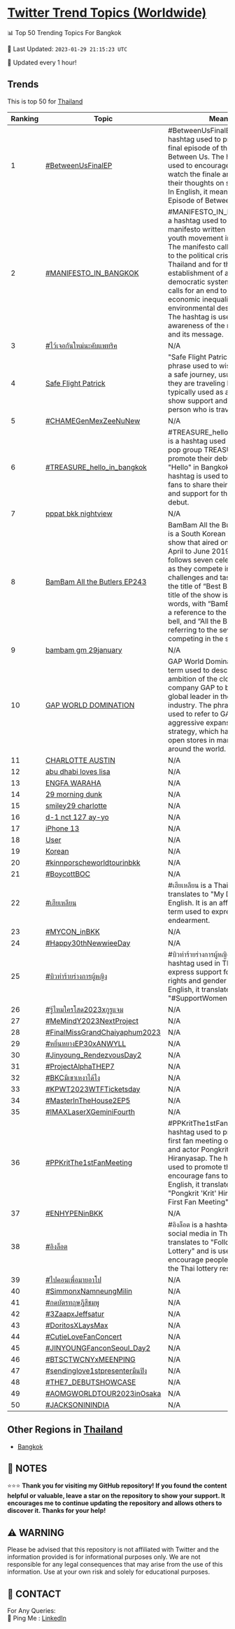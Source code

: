 [Twitter Trend Topics (Worldwide)](https://github.com/ErcinDedeoglu/Twitter-Trend-Topics)
==========


📊 Top 50 Trending Topics For Bangkok

📆 Last Updated: `2023-01-29 21:15:23 UTC`

🔧 Updated every 1 hour!


## Trends

This is top 50 for [Thailand](</Thailand>)

| Ranking | Topic | Mean |
| ------- | ------------ | ------------ |
| 1 | [#BetweenUsFinalEP](http://twitter.com/search?q=%23BetweenUsFinalEP) | #BetweenUsFinalEP is a hashtag used to promote the final episode of the web series Between Us. The hashtag is used to encourage viewers to watch the finale and share their thoughts on social media. In English, it means "The Final Episode of Between Us". |
| 2 | [#MANIFESTO_IN_BANGKOK](http://twitter.com/search?q=%23MANIFESTO_IN_BANGKOK) | #MANIFESTO_IN_BANGKOK is a hashtag used to promote a manifesto written by the Thai youth movement in Bangkok. The manifesto calls for an end to the political crisis in Thailand and for the establishment of a new democratic system. It also calls for an end to corruption, economic inequality, and environmental destruction. The hashtag is used to spread awareness of the manifesto and its message. |
| 3 | [#ไว้เจอกันใหม่นะคับแพทริค](http://twitter.com/search?q=%23%e0%b9%84%e0%b8%a7%e0%b9%89%e0%b9%80%e0%b8%88%e0%b8%ad%e0%b8%81%e0%b8%b1%e0%b8%99%e0%b9%83%e0%b8%ab%e0%b8%a1%e0%b9%88%e0%b8%99%e0%b8%b0%e0%b8%84%e0%b8%b1%e0%b8%9a%e0%b9%81%e0%b8%9e%e0%b8%97%e0%b8%a3%e0%b8%b4%e0%b8%84) | N/A |
| 4 | [Safe Flight Patrick](http://twitter.com/search?q=Safe+Flight+Patrick) | "Safe Flight Patrick" is a phrase used to wish someone a safe journey, usually when they are traveling by air. It is typically used as a way to show support and care for the person who is traveling. |
| 5 | [#CHAMEGenMexZeeNuNew](http://twitter.com/search?q=%23CHAMEGenMexZeeNuNew) | N/A |
| 6 | [#TREASURE_hello_in_bangkok](http://twitter.com/search?q=%23TREASURE_hello_in_bangkok) | #TREASURE_hello_in_bangkok is a hashtag used by the K-pop group TREASURE to promote their debut single "Hello" in Bangkok. The hashtag is used to encourage fans to share their excitement and support for the group's debut. |
| 7 | [pppat bkk nightview](http://twitter.com/search?q=pppat+bkk+nightview) | N/A |
| 8 | [BamBam All the Butlers EP243](http://twitter.com/search?q=BamBam+All+the+Butlers+EP243) | BamBam All the Butlers EP243 is a South Korean variety show that aired on JTBC from April to June 2019. The show follows seven celebrity butlers as they compete in various challenges and tasks to win the title of “Best Butler”. The title of the show is a play on words, with “BamBam” being a reference to the sound of a bell, and “All the Butlers” referring to the seven butlers competing in the show. |
| 9 | [bambam gm 29january](http://twitter.com/search?q=bambam+gm+29january) | N/A |
| 10 | [GAP WORLD DOMINATION](http://twitter.com/search?q=GAP+WORLD+DOMINATION) | GAP World Domination is a term used to describe the ambition of the clothing company GAP to become a global leader in the fashion industry. The phrase is often used to refer to GAP's aggressive expansion strategy, which has seen them open stores in many countries around the world. |
| 11 | [CHARLOTTE AUSTIN](http://twitter.com/search?q=CHARLOTTE+AUSTIN) | N/A |
| 12 | [abu dhabi loves lisa](http://twitter.com/search?q=abu+dhabi+loves+lisa) | N/A |
| 13 | [ENGFA WARAHA](http://twitter.com/search?q=ENGFA+WARAHA) | N/A |
| 14 | [29 morning dunk](http://twitter.com/search?q=29+morning+dunk) | N/A |
| 15 | [smiley29 charlotte](http://twitter.com/search?q=smiley29+charlotte) | N/A |
| 16 | [d-1 nct 127 ay-yo](http://twitter.com/search?q=d-1+nct+127+ay-yo) | N/A |
| 17 | [iPhone 13](http://twitter.com/search?q=iPhone+13) | N/A |
| 18 | [User](http://twitter.com/search?q=User) | N/A |
| 19 | [Korean](http://twitter.com/search?q=Korean) | N/A |
| 20 | [#kinnporscheworldtourinbkk](http://twitter.com/search?q=%23kinnporscheworldtourinbkk) | N/A |
| 21 | [#BoycottBOC](http://twitter.com/search?q=%23BoycottBOC) | N/A |
| 22 | [#เฮียเหลียน](http://twitter.com/search?q=%23%e0%b9%80%e0%b8%ae%e0%b8%b5%e0%b8%a2%e0%b9%80%e0%b8%ab%e0%b8%a5%e0%b8%b5%e0%b8%a2%e0%b8%99) | #เฮียเหลียน is a Thai phrase that translates to "My Darling" in English. It is an affectionate term used to express love and endearment. |
| 23 | [#MYCON_inBKK](http://twitter.com/search?q=%23MYCON_inBKK) | N/A |
| 24 | [#Happy30thNewwieeDay](http://twitter.com/search?q=%23Happy30thNewwieeDay) | N/A |
| 25 | [#บิวทําร้ายร่างการผู้หญิง](http://twitter.com/search?q=%23%e0%b8%9a%e0%b8%b4%e0%b8%a7%e0%b8%97%e0%b9%8d%e0%b8%b2%e0%b8%a3%e0%b9%89%e0%b8%b2%e0%b8%a2%e0%b8%a3%e0%b9%88%e0%b8%b2%e0%b8%87%e0%b8%81%e0%b8%b2%e0%b8%a3%e0%b8%9c%e0%b8%b9%e0%b9%89%e0%b8%ab%e0%b8%8d%e0%b8%b4%e0%b8%87) | #บิวทําร้ายร่างการผู้หญิง is a hashtag used in Thailand to express support for women's rights and gender equality. In English, it translates to "#SupportWomenRights". |
| 26 | [#รู้ไหมใครโสด2023xกูรูแจม](http://twitter.com/search?q=%23%e0%b8%a3%e0%b8%b9%e0%b9%89%e0%b9%84%e0%b8%ab%e0%b8%a1%e0%b9%83%e0%b8%84%e0%b8%a3%e0%b9%82%e0%b8%aa%e0%b8%942023x%e0%b8%81%e0%b8%b9%e0%b8%a3%e0%b8%b9%e0%b9%81%e0%b8%88%e0%b8%a1) | N/A |
| 27 | [#MeMindY2023NextProject](http://twitter.com/search?q=%23MeMindY2023NextProject) | N/A |
| 28 | [#FinalMissGrandChaiyaphum2023](http://twitter.com/search?q=%23FinalMissGrandChaiyaphum2023) | N/A |
| 29 | [#หยิ่นหยางEP30xANWYLL](http://twitter.com/search?q=%23%e0%b8%ab%e0%b8%a2%e0%b8%b4%e0%b9%88%e0%b8%99%e0%b8%ab%e0%b8%a2%e0%b8%b2%e0%b8%87EP30xANWYLL) | N/A |
| 30 | [#Jinyoung_RendezvousDay2](http://twitter.com/search?q=%23Jinyoung_RendezvousDay2) | N/A |
| 31 | [#ProjectAlphaTHEP7](http://twitter.com/search?q=%23ProjectAlphaTHEP7) | N/A |
| 32 | [#BKCมีเขาเหงาได้ไง](http://twitter.com/search?q=%23BKC%e0%b8%a1%e0%b8%b5%e0%b9%80%e0%b8%82%e0%b8%b2%e0%b9%80%e0%b8%ab%e0%b8%87%e0%b8%b2%e0%b9%84%e0%b8%94%e0%b9%89%e0%b9%84%e0%b8%87) | N/A |
| 33 | [#KPWT2023WTFTicketsday](http://twitter.com/search?q=%23KPWT2023WTFTicketsday) | N/A |
| 34 | [#MasterInTheHouse2EP5](http://twitter.com/search?q=%23MasterInTheHouse2EP5) | N/A |
| 35 | [#IMAXLaserXGeminiFourth](http://twitter.com/search?q=%23IMAXLaserXGeminiFourth) | N/A |
| 36 | [#PPKritThe1stFanMeeting](http://twitter.com/search?q=%23PPKritThe1stFanMeeting) | #PPKritThe1stFanMeeting is a hashtag used to promote the first fan meeting of Thai singer and actor Pongkrit “Krit” Hiranyasap. The hashtag is used to promote the event and encourage fans to attend. In English, it translates to "Pongkrit 'Krit' Hiranyasap's First Fan Meeting". |
| 37 | [#ENHYPENinBKK](http://twitter.com/search?q=%23ENHYPENinBKK) | N/A |
| 38 | [#อิงล็อต](http://twitter.com/search?q=%23%e0%b8%ad%e0%b8%b4%e0%b8%87%e0%b8%a5%e0%b9%87%e0%b8%ad%e0%b8%95) | #อิงล็อต is a hashtag used on social media in Thailand. It translates to "Follow the Lottery" and is used to encourage people to follow the Thai lottery results. |
| 39 | [#ไปคอนเพื่อมายอาโป](http://twitter.com/search?q=%23%e0%b9%84%e0%b8%9b%e0%b8%84%e0%b8%ad%e0%b8%99%e0%b9%80%e0%b8%9e%e0%b8%b7%e0%b9%88%e0%b8%ad%e0%b8%a1%e0%b8%b2%e0%b8%a2%e0%b8%ad%e0%b8%b2%e0%b9%82%e0%b8%9b) | N/A |
| 40 | [#SimmonxNamneungMilin](http://twitter.com/search?q=%23SimmonxNamneungMilin) | N/A |
| 41 | [#กดบัตรทฤษฎีสีชมพู](http://twitter.com/search?q=%23%e0%b8%81%e0%b8%94%e0%b8%9a%e0%b8%b1%e0%b8%95%e0%b8%a3%e0%b8%97%e0%b8%a4%e0%b8%a9%e0%b8%8e%e0%b8%b5%e0%b8%aa%e0%b8%b5%e0%b8%8a%e0%b8%a1%e0%b8%9e%e0%b8%b9) | N/A |
| 42 | [#3ZaapxJeffsatur](http://twitter.com/search?q=%233ZaapxJeffsatur) | N/A |
| 43 | [#DoritosXLaysMax](http://twitter.com/search?q=%23DoritosXLaysMax) | N/A |
| 44 | [#CutieLoveFanConcert](http://twitter.com/search?q=%23CutieLoveFanConcert) | N/A |
| 45 | [#JINYOUNGFanconSeoul_Day2](http://twitter.com/search?q=%23JINYOUNGFanconSeoul_Day2) | N/A |
| 46 | [#BTSCTWCNYxMEENPING](http://twitter.com/search?q=%23BTSCTWCNYxMEENPING) | N/A |
| 47 | [#sendinglove1stpresenterมีนปิง](http://twitter.com/search?q=%23sendinglove1stpresenter%e0%b8%a1%e0%b8%b5%e0%b8%99%e0%b8%9b%e0%b8%b4%e0%b8%87) | N/A |
| 48 | [#THE7_DEBUTSHOWCASE](http://twitter.com/search?q=%23THE7_DEBUTSHOWCASE) | N/A |
| 49 | [#AOMGWORLDTOUR2023inOsaka](http://twitter.com/search?q=%23AOMGWORLDTOUR2023inOsaka) | N/A |
| 50 | [#JACKSONININDIA](http://twitter.com/search?q=%23JACKSONININDIA) | N/A |



## Other Regions in [Thailand](</Thailand>)

* [Bangkok](</Thailand/Bangkok.md>)



## 📝 NOTES

⭐⭐⭐ **Thank you for visiting my GitHub repository! If you found the content helpful or valuable, leave a star on the repository to show your support. It encourages me to continue updating the repository and allows others to discover it. Thanks for your help!**


## ⚠️ WARNING

Please be advised that this repository is not affiliated with Twitter and the information provided is for informational purposes only. We are not responsible for any legal consequences that may arise from the use of this information. Use at your own risk and solely for educational purposes.


## 📨 CONTACT

 For Any Queries:  
            🏓 Ping Me : [LinkedIn](https://www.linkedin.com/in/ercindedeoglu/)
